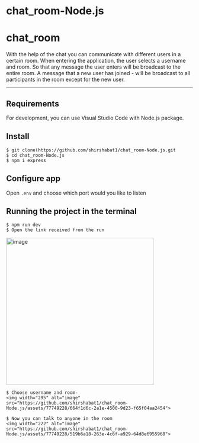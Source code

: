 # chat_room-Node.js

# chat_room

With the help of the chat you can communicate with different users in a certain room.
When entering the application, the user selects a username and room.
So that any message the user enters will be broadcast to the entire room.
A message that a new user has joined - will be broadcast to all participants in the room except for the new user.

---
## Requirements

For development, you can use Visual Studio Code with Node.js package. 

## Install

    $ git clone(https://github.com/shirshabat1/chat_room-Node.js.git
    $ cd chat_room-Node.js
    $ npm i express 

## Configure app

Open `.env` and choose which port would you like to listen

## Running the project in the terminal

    $ npm run dev
    $ Open the link received from the run
<img width="398" alt="image" src="https://github.com/shirshabat1/chat_room-Node.js/assets/77749228/f7e3f38c-ecab-4c0d-9ac4-4f822e08d344">

    $ Choose username and room- 
    <img width="295" alt="image" src="https://github.com/shirshabat1/chat_room-Node.js/assets/77749228/664f1d6c-2a1e-4500-9d23-f65f04aa2454">

    $ Now you can talk to anyone in the room
    <img width="222" alt="image" src="https://github.com/shirshabat1/chat_room-Node.js/assets/77749228/519b6a18-263e-4c6f-a929-64d8e6955968">









